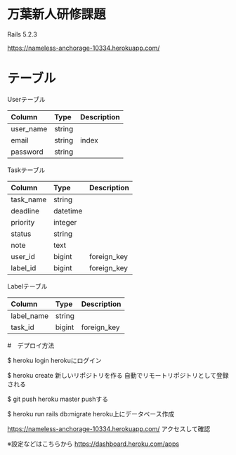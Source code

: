# 万葉新人研修課題

Rails 5.2.3

https://nameless-anchorage-10334.herokuapp.com/

# テーブル

Userテーブル

|Column|Type|Description|
|:---|:---|:---|
|user_name|string||
|email|string|index|
|password|string|


Taskテーブル

|Column|Type|Description|
|:---|:---|:---|
|task_name|string||
|deadline|datetime|
|priority|integer|
|status|string|
|note|text|
|user_id|bigint|foreign_key
|label_id|bigint|foreign_key|

Labelテーブル

|Column|Type|Description|
|:---|:---|:---|
|label_name|string||
|task_id|bigint|foreign_key


#　デプロイ方法

$ heroku login
herokuにログイン

$ heroku create
新しいリポジトリを作る
自動でリモートリポジトリとして登録される

$ git push heroku master
pushする

$ heroku run rails db:migrate
heroku上にデータベース作成

https://nameless-anchorage-10334.herokuapp.com/
アクセスして確認

※設定などはこちらから
https://dashboard.heroku.com/apps

